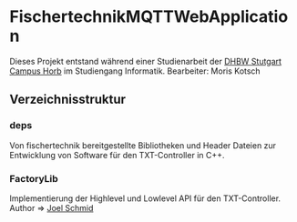 # FischertechnikMQTTWebApplication

Dieses Projekt entstand während einer Studienarbeit der [DHBW Stutgart Campus Horb](https://www.dhbw-stuttgart.de/horb/home/) im Studiengang Informatik.
Bearbeiter: Moris Kotsch

## Verzeichnisstruktur

### deps 
Von fischertechnik bereitgestellte Bibliotheken und Header Dateien zur Entwicklung von Software für den TXT-Controller in C++.

### FactoryLib
Implementierung der Highlevel und Lowlevel API für den TXT-Controller.
Author => [Joel Schmid](https://github.com/SchmidJoel/FischertechnikTXTApi)
